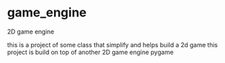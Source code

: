 game_engine
===========

2D game engine

this is a project of some class that simplify and helps build a 2d game
this project is build on top of another 2D game engine pygame
